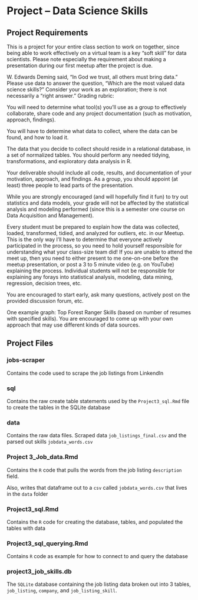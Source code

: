 # Project – Data Science Skills

## Project Requirements

This is a project for your entire class section to work on together, since being able to work effectively on a virtual team is a key “soft skill” for data scientists. Please note especially the requirement about making a presentation during our first meetup after the project is due.

W. Edwards Deming said, “In God we trust, all others must bring data.” Please use data to answer the question, “Which are the most valued data science skills?” Consider your work as an exploration; there is not necessarily a “right answer.”
Grading rubric:


You will need to determine what tool(s) you’ll use as a group to effectively collaborate, share code and any project documentation (such as motivation, approach, findings).

You will have to determine what data to collect, where the data can be found, and how to load it.

The data that you decide to collect should reside in a relational database, in a set of normalized tables. You should perform any needed tidying, transformations, and exploratory data analysis in R.

Your deliverable should include all code, results, and documentation of your motivation, approach, and findings. As a group, you should appoint (at least) three people to lead parts of the presentation.

While you are strongly encouraged (and will hopefully find it fun) to try out statistics and data models, your grade will not be affected by the statistical analysis and modeling performed (since this is a semester one course on Data Acquisition and Management).

Every student must be prepared to explain how the data was collected, loaded, transformed, tidied, and analyzed for outliers, etc. in our Meetup. This is the only way I’ll have to determine that everyone actively participated in the process, so you need to hold yourself responsible for understanding what your class-size team did! If you are unable to attend the meet up, then you need to either present to me one-on-one before the meetup presentation, or post a 3 to 5 minute video (e.g. on YouTube) explaining the process. Individual students will not be responsible for explaining any forays into statistical analysis, modeling, data mining, regression, decision trees, etc.

You are encouraged to start early, ask many questions, actively post on the provided discussion forum, etc.

One example graph: Top Forest Ranger Skills (based on number of resumes with specified skills). You are encouraged to come up with your own approach that may use different kinds of data sources.

## Project Files

### jobs-scraper

Contains the code used to scrape the job listings from LinkendIn

### sql

Contains the raw create table statements used by the `Project3_sql.Rmd` file to create the tables in the SQLite database

### data

Contains the raw data files. Scraped data `job_listings_final.csv` and the parsed out skills `jobdata_words.csv`

### Project 3_Job_data.Rmd

Contains the `R` code that pulls the words from the job listing `description` field. 

Also, writes that dataframe out to a `csv` called `jobdata_words.csv` that lives in the `data` folder

### Project3_sql.Rmd

Contains the `R` code for creating the database, tables, and populated the tables with data

### Project3_sql_querying.Rmd

Contains `R` code as example for how to connect to and query the database

### project3_job_skills.db

The `SQLite` database containing the job listing data broken out into 3 tables, `job_listing`, `company`, and `job_listing_skill`. 
